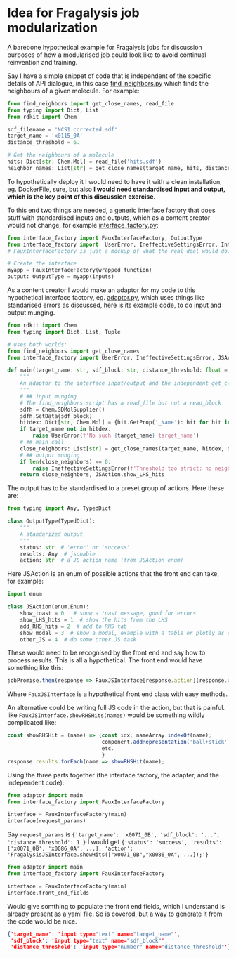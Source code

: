 # Idea for Fragalysis job modularization
A barebone hypothetical example for Fragalysis jobs
for discussion purposes of how a modularised job could look like to avoid continual reinvention and training.

Say I have a simple snippet of code that is independent of the specific details of API dialogue,
in this case [find_neighbors.py](find_neighbors.py) which finds the neighbours of a given molecule.
For example:

```python
from find_neighbors import get_close_names, read_file
from typing import Dict, List
from rdkit import Chem

sdf_filename = 'NCS1.corrected.sdf'
target_name = 'x0115_0A'
distance_threshold = 6.

# Get the neighbours of a molecule
hits: Dict[str, Chem.Mol] = read_file('hits.sdf')
neighbor_names: List[str] = get_close_names(target_name, hits, distance_threshold)
```

To hypothetically deploy it I would need to have it with a clean installation, eg. DockerFile, sure, but also
**I would need standardised input and output, which is the key point of this discussion exercise**.

To this end two things are needed, a generic interface factory that does stuff with standardised inputs and outputs,
which as a content creator would not change, for example [interface_factory.py](interface_factory.py):

```python
from interface_factory import FauxInterfaceFactory, OutputType
from interface_factory import  UserError, IneffectiveSettingsError, InternalError
# FauxInterfaceFactory is just a mockup of what the real deal would do.

# Create the interface
myapp = FauxInterfaceFactory(wrapped_function)
output: OutputType = myapp(inputs)
```

As a content creator I would make an adaptor for my code to this hypothetical interface factory, 
eg. [adaptor.py](adaptor.py), which uses things like standarised errors as discussed,
here is its example code, to do input and output munging.

```python
from rdkit import Chem
from typing import Dict, List, Tuple

# uses both worlds:
from find_neighbors import get_close_names
from interface_factory import UserError, IneffectiveSettingsError, JSAction

def main(target_name: str, sdf_block: str, distance_threshold: float = 3.) -> Tuple[List[str], JSAction]:
    """
    An adaptor to the interface input/output and the independent get_close_names
    """
    # ## input munging
    # The find_neighbors script has a read_file but not a read_block
    sdfh = Chem.SDMolSupplier()
    sdfh.SetData(sdf_block)
    hitdex: Dict[str, Chem.Mol] = {hit.GetProp('_Name'): hit for hit in sdfh}
    if target_name not in hitdex:
        raise UserError(f'No such {target_name} target_name')
    # ## main call
    close_neighbors: List[str] = get_close_names(target_name, hitdex, distance_threshold)
    # ## output munging
    if len(close_neighbors) == 0:
        raise IneffectiveSettingsError(f'Threshold too strict: no neighbours')
    return close_neighbors, JSAction.show_LHS_hits
```

The output has to be standardised to a preset group of actions.
Here these are:

```python
from typing import Any, TypedDict

class OutputType(TypedDict):
    """
    A standarized output
    """
    status: str  # 'error' or 'success'
    results: Any  # jsonable
    action: str  # a JS action name (from JSAction enum)
```

Here JSAction is an enum of possible actions that the front end can take, for example:

```python
import enum

class JSAction(enum.Enum):
    show_toast = 0   # show a toast message, good for errors
    show_LHS_hits = 1  # show the hits from the LHS
    add_RHS_hits = 2  # add to RHS tab
    show_modal = 3  # show a modal, example with a table or plotly as defined in HTML passed.
    other_JS = 4  # do some other JS task
```
These would need to be recognised by the front end and say how to process results.
This is all a hypothetical.
The front end would have something like this:

```javascript
jobPromise.then(response => FauxJSInterface[response.action](response.results))
```
Where `FauxJSInterface` is a hypothetical front end class with easy methods.

An alternative could be writing full JS code in the action, but that is painful.
like `FauxJSInterface.showRHSHits(names)` would be something wildly complicated like:

```javascript
const showRHSHit = (name) => {const idx; nameArray.indexOf(name);
                              component.addRepresentation('ball+stick', {sele: `:LIG and :${idx}`});
                              etc.
                              }
response.results.forEach(name => showRHSHit(name);
```

Using the three parts together (the interface factory, the adapter, and the independent code):

```python
from adaptor import main
from interface_factory import FauxInterfaceFactory

interface = FauxInterfaceFactory(main)
interface(request_params)
```
Say `request_params` is `{'target_name': 'x0071_0B', 'sdf_block': '...', 'distance_threshold': 1.}`
I would get `{'status': 'success', 'results': ['x0071_0B', 'x0086_0A', ...],
              'action': 'FragalysisJSInterface.showHits(["x0071_0B","x0086_0A", ...]);'}`

```python
from adaptor import main
from interface_factory import FauxInterfaceFactory

interface = FauxInterfaceFactory(main)
interface.front_end_fields
```
Would give somthing to populate the front end fields,
which I understand is already present as a yaml file. So is covered, but a way to generate it from the code would be nice.
```json
{'target_name': 'input type="text" name="target_name"',
 'sdf_block': 'input type="text" name="sdf_block"',
 'distance_threshold': 'input type="number" name="distance_threshold"'}
```








